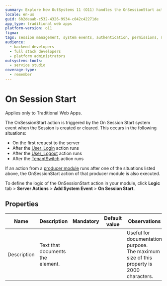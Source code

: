 ```yaml
---
summary: Explore how OutSystems 11 (O11) handles the OnSessionStart action in Traditional Web Apps, triggered by system events such as user login or logout.
locale: en-us
guid: 6b2deaab-c532-4326-9934-c042c42271de
app_type: traditional web apps
platform-version: o11
figma:
tags: session management, system events, authentication, permissions, multi-tenancy
audience:
  - backend developers
  - full stack developers
  - platform administrators
outsystems-tools:
  - service studio
coverage-type:
  - remember
---
```


# On Session Start

<div class="info" markdown="1">

Applies only to Traditional Web Apps.

</div>

The OnSessionStart action is triggered by the On Session Start system event when the Session is created or cleared. This occurs in the following situations:

* On the first request to the server
* After the [User_Login](../../apis/auto/users-api.final.md#User_Login) action runs
* After the [User_Logout](../../apis/auto/users-api.final.md#User_Logout) action runs
* After the [TenantSwitch](../../apis/auto/system-actions.final.md#TenantSwitch) action runs

If an action from a [producer module](../../../building-apps/reuse-and-refactor/expose-and-reuse.md) runs after one of the situations listed above, the OnSessionStart action of that producer module is also executed.

To define the logic of the OnSessionStart action in your module, click **Logic** tab > **Server Actions** > **Add System Event** > **On Session Start**.

## Properties

<table markdown="1">
<thead>
<tr>
<th>Name</th>
<th>Description</th>
<th>Mandatory</th>
<th>Default value</th>
<th>Observations</th>
</tr>
</thead>
<tbody>
<tr>
<td title="Description">Description</td>
<td>Text that documents the element.</td>
<td></td>
<td></td>
<td>Useful for documentation purpose.<br/>The maximum size of this property is 2000 characters.</td>
</tr>
</tbody>
</table>
